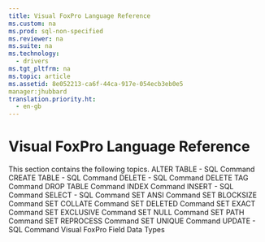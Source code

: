 ```yaml
---
title: Visual FoxPro Language Reference
ms.custom: na
ms.prod: sql-non-specified
ms.reviewer: na
ms.suite: na
ms.technology: 
  - drivers
ms.tgt_pltfrm: na
ms.topic: article
ms.assetid: 8e052213-ca6f-44ca-917e-054ecb3eb0e5
manager:jhubbard
translation.priority.ht: 
  - en-gb
---
```

# Visual FoxPro Language Reference
<?xml version="1.0" encoding="utf-8"?>
<developerOrientationDocument xmlns="http://ddue.schemas.microsoft.com/authoring/2003/5" xmlns:xlink="http://www.w3.org/1999/xlink" xmlns:xsi="http://www.w3.org/2001/XMLSchema-instance" xsi:schemaLocation="http://ddue.schemas.microsoft.com/authoring/2003/5 http://dduestorage.blob.core.windows.net/ddueschema/developer.xsd">
  <introduction>
    <para>This section contains the following topics.

</para>
    <list class="bullet">
      <listItem>
        <para>
          <legacyLink xlink:href="3a01a291-f4d9-43bc-a725-5a95546ff364">ALTER TABLE - SQL Command</legacyLink>
        </para>
      </listItem>
      <listItem>
        <para>
          <legacyLink xlink:href="be2143ba-fc16-42c9-84f7-8985cd924860">CREATE TABLE - SQL Command</legacyLink>
        </para>
      </listItem>
      <listItem>
        <para>
          <legacyLink xlink:href="0d5bd477-626f-4f22-a05a-f531d9f8c5e7">DELETE - SQL Command</legacyLink>
        </para>
      </listItem>
      <listItem>
        <para>
          <legacyLink xlink:href="4f4e1362-a5f3-4b15-8a3c-d4e96605f221">DELETE TAG Command</legacyLink>
        </para>
      </listItem>
      <listItem>
        <para>
          <legacyLink xlink:href="bc50459b-8861-4889-84a9-129ae9065aa8">DROP TABLE Command</legacyLink>
        </para>
      </listItem>
      <listItem>
        <para>
          <legacyLink xlink:href="694e8cf5-2f69-4001-9c1e-b735a4da3aff">INDEX Command</legacyLink>
        </para>
      </listItem>
      <listItem>
        <para>
          <legacyLink xlink:href="9b648198-349f-46f6-b869-13d129945971">INSERT - SQL Command</legacyLink>
        </para>
      </listItem>
      <listItem>
        <para>
          <legacyLink xlink:href="2149c3ca-3a71-446d-8d53-3d056e2f301a">SELECT - SQL Command</legacyLink>
        </para>
      </listItem>
      <listItem>
        <para>
          <legacyLink xlink:href="cf9a01b2-14bf-458c-a73c-2a58ddef32d8">SET ANSI Command</legacyLink>
        </para>
      </listItem>
      <listItem>
        <para>
          <legacyLink xlink:href="0c11580f-37f5-4a8e-99be-9fb9c44bb433">SET BLOCKSIZE Command</legacyLink>
        </para>
      </listItem>
      <listItem>
        <para>
          <legacyLink xlink:href="00efbcd4-fea8-4061-86a5-82de413cb753">SET COLLATE Command</legacyLink>
        </para>
      </listItem>
      <listItem>
        <para>
          <legacyLink xlink:href="6b5e0086-156d-471d-8e7f-6c5fa9686cd5">SET DELETED Command</legacyLink>
        </para>
      </listItem>
      <listItem>
        <para>
          <legacyLink xlink:href="9533d3e0-e7c1-49de-a3a3-0cc4373a91cb">SET EXACT Command</legacyLink>
        </para>
      </listItem>
      <listItem>
        <para>
          <legacyLink xlink:href="d4fe12c5-7e8b-4d20-9ea4-2bcaffb271f2">SET EXCLUSIVE Command</legacyLink>
        </para>
      </listItem>
      <listItem>
        <para>
          <legacyLink xlink:href="410c5a6e-e957-4ecc-9e2d-e591cbc0bc4f">SET NULL Command</legacyLink>
        </para>
      </listItem>
      <listItem>
        <para>
          <legacyLink xlink:href="db488d1e-0963-4f45-8c76-a23b9bde9e9d">SET PATH Command</legacyLink>
        </para>
      </listItem>
      <listItem>
        <para>
          <legacyLink xlink:href="b0708757-b1d7-42f3-8988-787f2a806b8b">SET REPROCESS Command</legacyLink>
        </para>
      </listItem>
      <listItem>
        <para>
          <legacyLink xlink:href="1f69e31e-4599-47cc-ac89-b86fba8703c5">SET UNIQUE Command</legacyLink>
        </para>
      </listItem>
      <listItem>
        <para>
          <legacyLink xlink:href="ff1e0331-c060-4304-b280-039725b45f63">UPDATE - SQL Command</legacyLink>
        </para>
      </listItem>
      <listItem>
        <para>
          <legacyLink xlink:href="50b733dc-679a-4b10-bc5d-98bb474dead2">Visual FoxPro Field Data Types</legacyLink>
        </para>
      </listItem>
    </list>
  </introduction>
  <relatedTopics />
</developerOrientationDocument>